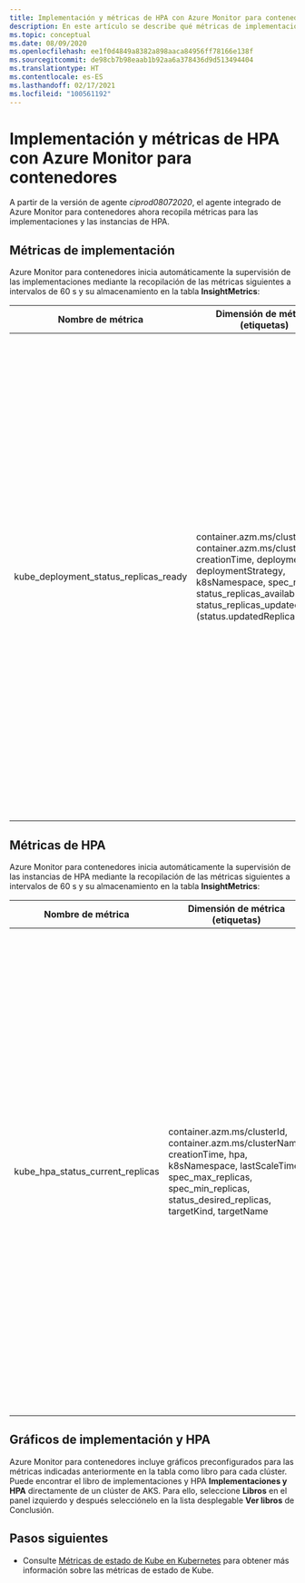 ```yaml
---
title: Implementación y métricas de HPA con Azure Monitor para contenedores | Microsoft Docs
description: En este artículo se describe qué métricas de implementación y HPA (Horizontal Pod Autoscaler) se recopilan con Azure Monitor para contenedores.
ms.topic: conceptual
ms.date: 08/09/2020
ms.openlocfilehash: ee1f0d4849a8382a898aaca84956ff78166e138f
ms.sourcegitcommit: de98cb7b98eaab1b92aa6a378436d9d513494404
ms.translationtype: HT
ms.contentlocale: es-ES
ms.lasthandoff: 02/17/2021
ms.locfileid: "100561192"
---
```

# <a name="deployment--hpa-metrics-with-azure-monitor-for-containers"></a>Implementación y métricas de HPA con Azure Monitor para contenedores

A partir de la versión de agente *ciprod08072020*, el agente integrado de Azure Monitor para contenedores ahora recopila métricas para las implementaciones y las instancias de HPA.

## <a name="deployment-metrics"></a>Métricas de implementación

Azure Monitor para contenedores inicia automáticamente la supervisión de las implementaciones mediante la recopilación de las métricas siguientes a intervalos de 60 s y su almacenamiento en la tabla **InsightMetrics**:

|Nombre de métrica |Dimensión de métrica (etiquetas) |Descripción |
|------------|------------------------|------------|
|kube_deployment_status_replicas_ready |container.azm.ms/clusterId, container.azm.ms/clusterName, creationTime, deployment, deploymentStrategy, k8sNamespace, spec_replicas, status_replicas_available, status_replicas_updated (status.updatedReplicas) | Número total de pods preparados que esta implementación tiene como destino (status.readyReplicas). A continuación se muestran las dimensiones de esta métrica. <ul> <li> deployment: nombre de la implementación. </li> <li> k8sNamespace: espacio de nombres de Kubernetes para la implementación. </li> <li> deploymentStrategy: estrategia de implementación que se usa para reemplazar los pods por otros nuevos (spec.strategy.type).</li><li> creationTime: marca de tiempo de creación de la implementación. </li> <li> spec_replicas: número de pods deseados (spec.replicas). </li> <li>status_replicas_available: número total de pods disponibles (preparados durante al menos minReadySeconds) que esta implementación tiene como destino (status.availableReplicas).</li><li>status_replicas_updated: número total de pods no terminados que esta implementación tiene como destino y que tienen la especificación de plantilla deseada (status.updatedReplicas). </li></ul>|

## <a name="hpa-metrics"></a>Métricas de HPA

Azure Monitor para contenedores inicia automáticamente la supervisión de las instancias de HPA mediante la recopilación de las métricas siguientes a intervalos de 60 s y su almacenamiento en la tabla **InsightMetrics**:

|Nombre de métrica |Dimensión de métrica (etiquetas) |Descripción |
|------------|------------------------|------------|
|kube_hpa_status_current_replicas |container.azm.ms/clusterId, container.azm.ms/clusterName, creationTime, hpa, k8sNamespace, lastScaleTime, spec_max_replicas, spec_min_replicas, status_desired_replicas, targetKind, targetName | Número actual de réplicas de pods administradas por este escalador automático (status.currentReplicas). A continuación se muestran las dimensiones de esta métrica. <ul> <li> hpa: nombre de la instancia de HPA. </li> <li> k8sNamespace: espacio de nombres de Kubernetes para la instancia de HPA. </li> <li> lastScaleTime: última vez que la instancia de HPA escaló el número de pods (status.lastScaleTime).</li><li> creationTime: marca de tiempo de creación de la instancia de HPA. </li> <li> spec_max_replicas: límite superior del número de pods que puede establecer el escalador automático (spec.maxReplicas). </li> <li> spec_min_replicas: límite inferior del número de réplicas al que se puede reducir verticalmente el escalador automático (spec.minReplicas). </li><li>status_desired_replicas: número deseado de réplicas de pods administradas por este escalador automático (status.desiredReplicas).</li><li>targetKind: tipo del destino de la instancia de HPA (spec.scaleTargetRef.kind). </li><li>targetName: nombre del destino de la instancia de HPA (spec.scaleTargetRef.name). </li></ul>|

## <a name="deployment--hpa-charts"></a>Gráficos de implementación y HPA 

Azure Monitor para contenedores incluye gráficos preconfigurados para las métricas indicadas anteriormente en la tabla como libro para cada clúster. Puede encontrar el libro de implementaciones y HPA **Implementaciones y HPA** directamente de un clúster de AKS. Para ello, seleccione **Libros** en el panel izquierdo y después selecciónelo en la lista desplegable **Ver libros** de Conclusión.

## <a name="next-steps"></a>Pasos siguientes

- Consulte [Métricas de estado de Kube en Kubernetes](https://github.com/kubernetes/kube-state-metrics/tree/master/docs) para obtener más información sobre las métricas de estado de Kube.